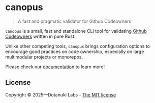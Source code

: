 # canopus

> A fast and pragmatic validator for Github Codeowners

`canopus` is a small, fast and standalone CLI tool for validating
[Github Codeowners](https://docs.github.com/en/repositories/managing-your-repositorys-settings-and-features/customizing-your-repository/about-code-owners)
written in pure Rust.

Unlike other competing tools, `canopus` brings configuration options
to encourage good practices on code ownership, especially on large
multimodular projects or monorepos.

Please check our
[documentation](https://dotanuki-labs.github.io/canopus) 
to learn more!

## License

Copyright © 2025—Dotanuki Labs - [The MIT license](https://choosealicense.com/licenses/mit)

